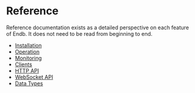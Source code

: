 # Reference

Reference documentation exists as a detailed perspective on each feature of Endb.
It does not need to be read from beginning to end.

- [Installation](installation.md)
- [Operation](operation.md)
- [Monitoring](monitoring.md)
- [Clients](clients.md)
- [HTTP API](http_api.md)
- [WebSocket API](websocket_api.md)
- [Data Types](data_types.md)
